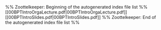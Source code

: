 %% Zoottelkeeper: Beginning of the autogenerated index file list  %%
 [[00BPTIntroOrgaLecture.pdf|00BPTIntroOrgaLecture.pdf]]
 [[00BPTIntroSlides.pdf|00BPTIntroSlides.pdf]]
%% Zoottelkeeper: End of the autogenerated index file list  %%
